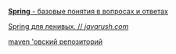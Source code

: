 
[**Spring** - базовые понятия в вопросах и ответах](https://habr.com/ru/articles/470305/)

[Spring для ленивых. // _javarush.com_](https://javarush.com/groups/posts/477-spring-dlja-lenivihkh-osnovih-bazovihe-koncepcii-i-primerih-s-kodom-chastjh-2)

[maven 'овский репозиторий](https://mvnrepository.com/)

